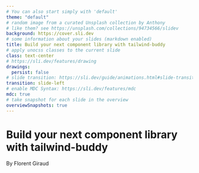 ```yaml
---
# You can also start simply with 'default'
theme: "default"
# random image from a curated Unsplash collection by Anthony
# like them? see https://unsplash.com/collections/94734566/slidev
background: https://cover.sli.dev
# some information about your slides (markdown enabled)
title: Build your next component library with tailwind-buddy
# apply unocss classes to the current slide
class: text-center
# https://sli.dev/features/drawing
drawings:
  persist: false
# slide transition: https://sli.dev/guide/animations.html#slide-transitions
transition: slide-left
# enable MDC Syntax: https://sli.dev/features/mdc
mdc: true
# take snapshot for each slide in the overview
overviewSnapshots: true
---
```


# Build your next component library with tailwind-buddy

<div class="pt-12">
  <span @click="$slidev.nav.next" class="px-2 py-1 rounded cursor-pointer" hover="bg-white bg-opacity-10">
    By Florent Giraud <carbon:arrow-right class="inline"/>
  </span>
</div>

<div class="abs-br m-6 flex gap-2">
  <a href="https://github.com/busbud/tailwind-buddy" target="_blank" alt="GitHub" title="florent giraud GitHub"
    class="text-xl slidev-icon-btn opacity-50 !border-none !hover:text-white">
    <carbon-logo-github />
  </a>
</div>